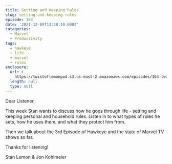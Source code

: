 ```yaml
---
title: Setting and Keeping Rules
slug: setting-and-keeping-rules
episode: 164
date: '2021-12-09T13:38:10.000Z'
categories:
  - Marvel
  - Productivity
tags:
  - hawkeye
  - life
  - marvel
  - rules
enclosure:
  url: >-
    https://twistoflemonpod.s3.us-east-2.amazonaws.com/episodes/164-lwatol-20211209.mp3
  length: null
  type: null
---
```


Dear Listener,

This week Stan wants to discuss how he goes through life - setting and keeping personal and household rules. Listen in to what types of rules he sets, how he uses them, and what they protect him from.

Then we talk about the 3rd Episode of Hawkeye and the state of Marvel TV shows so far.

Thanks for listening!

Stan Lemon & Jon Kohlmeier
